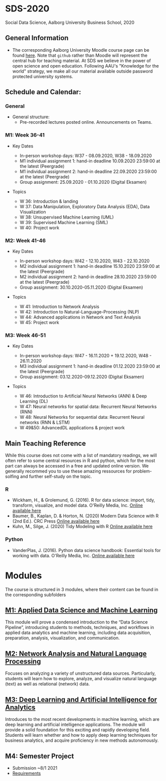 # SDS-2020
Social Data Science, Aalborg University Business School, 2020

## General Information
* The corresponding Aalborg University Moodle course page can be found [here](https://www.moodle.aau.dk/course/view.php?id=35303). Note that `github` rather than Moodle will represent the central hub for teaching material. At SDS we believe in the power of open science and open education. Following AAU's "Knowledge for the world" strategy, we make all our material available outside password protected university systems.

## Schedule and Calendar:

### General

* General structure:
   * Pre-recorded lectures posted online. Announcements on Teams.

### M1: Week 36-41

* Key Dates
  * In-person workshop days: W37 - 08.09.2020, W38 - 18.09.2020
  * M1 individual assignment 1: hand-in deadline 10.09.2020 23:59:00 at the latest (Peergrade)
  * M1 individual assignment 2: hand-in deadline 22.09.2020 23:59:00 at the latest (Peergrade)
  * Group assignment: 25.09.2020 - 01.10.2020 (Digital Eksamen)
  
* Topics
   * W 36: Introduction & landing
   * W 37: Data Manipulation, Exploratory Data Analysis (EDA), Data Visualization
   * W 38: Unsupervised Machine Learning (UML)
   * W 39: Supervised Machine Learning (SML)
   * W 40: Project work

### M2: Week 41-46

* Key Dates
  * In-person workshop days: W42 - 12.10.2020, W43 - 22.10.2020
  * M2 individual assignment 1: hand-in deadline 15.10.2020 23:59:00 at the latest (Peergrade)
  * M2 individual assignment 2: hand-in deadline 28.10.2020 23:59:00 at the latest (Peergrade)
  * Group assignment: 30.10.2020-05.11.2020 (Digital Eksamen)
  
* Topics
   * W 41: Introduction to Network Analysis
   * W 42: Introduction to Natural-Language-Processing (NLP)
   * W 44: Advanced applications in Network and Text Analysis
   * W 45: Project work
   
### M3: Week 46-51

* Key Dates
  * In-person workshop days: W47 - 16.11.2020 + 19.12.2020, W48 - 26.11.2020
  * M3 individual assignment 1: hand-in deadline 01.12.2020 23:59:00 at the latest (Peergrade)
  * Group assignment: 03.12.2020-09.12.2020 (Digital Eksamen)
  
* Topics
   * W 46: Introduction to Artificial Neural Networks (ANN) & Deep Learning (DL)
   * W 47: Neural networks for spatial data: Recurrent Neural Networks (RNN)
   * W 48: Neural Networks for sequential data: Recurrent Neural networks (RNN & LSTM)
   * W 49&50: AdvancedDL applications & project work
   
## Main Teaching Reference
While this course does not come with a list of mandatory readings, we will often refer to some central resources in R and python, which for the most part can always be accessed in a free and updated online version.  We generally recommed you to use these amazing ressources for problem-solfing and further self-study on the topic.

### R

* Wickham, H., & Grolemund, G. (2016). R for data science: import, tidy, transform, visualize, and model data. O'Reilly Media, Inc. [Online available here](https://r4ds.had.co.nz/)
* Baumer, B., Kaplan, D. & Horton, N. (2020) Modern Data Science with R (2nd Ed.). CRC Press [Online available here](https://beanumber.github.io/mdsr2e/)
* Kuhn, M., Silge, J. (2020) Tidy Modeling with R [Online available here](https://www.tmwr.org/)

### Python

* VanderPlas, J. (2016). Python data science handbook: Essential tools for working with data. O'Reilly Media, Inc. [Online available here](https://jakevdp.github.io/PythonDataScienceHandbook/index.html)

# Modules
The course is structured in 3 modules, where their content can be found in the corresponding subfolders

## [M1: Applied Data Science and Machine Learning](https://sds-aau.github.io/SDS-2020/M1)

This module will prove a condensed introduction to the “Data Science Pipeline”, introducing students to methods, techniques, and workflows in applied data analytics and machine learning, including data acquisition, preparation, analysis, visualization, and communication.

## [M2: Network Analysis and Natural Language Processing](https://sds-aau.github.io/SDS-2020/M2)
Focuses on analyzing a variety of unstructured data sources. Particularly, students will learn how to explore, analyze, and visualize natural language (text) as well as relational (network) data.

## [M3: Deep Learning and Artificial Intelligence for Analytics](https://sds-aau.github.io/SDS-2020/M3)
Introduces to the most recent developments in machine learning, which are deep learning and artificial intelligence applications. The module will provide a solid foundation for this exciting and rapidly developing field. Students will learn whether and how to apply deep learning techniques for business analytics, and acquire proficiency in new methods autonomously.

## M4: Semester Project

* Submission ~8/1 2021
* [Requirements](https://sds-aau.github.io/SDS-2020/M4/requirements.md)